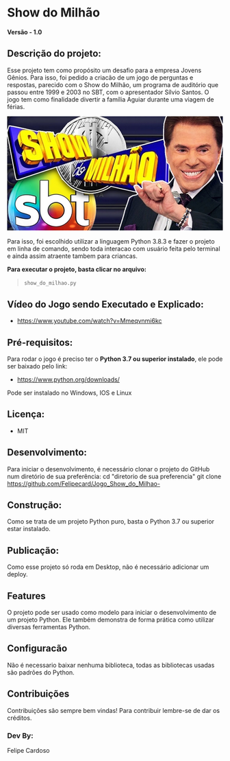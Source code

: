 
# Show do Milhão

#### Versão - 1.0

## Descrição do projeto:
Esse projeto tem como propósito um desafio para a empresa Jovens Gênios. Para isso, foi pedido a criacão de um jogo de perguntas e respostas, parecido com o Show do Milhão, um programa de auditório que passou entre 1999 e 2003 no SBT, com o apresentador Sílvio Santos. O jogo tem como finalidade divertir a família Aguiar durante uma viagem de férias.

![imagem](img_show.jpg)

Para isso, foi escolhido utilizar a linguagem Python 3.8.3 e fazer o projeto em linha de comando, sendo toda interacao com usuário feita pelo terminal e ainda assim atraente tambem para criancas.

**Para executar o projeto, basta clicar no arquivo:**
> `show_do_milhao.py` 

## Vídeo do Jogo sendo Executado e Explicado:
- https://www.youtube.com/watch?v=Mmeqvnmi6kc

## Pré-requisitos:
Para rodar o jogo é preciso ter o **Python 3.7 ou superior instalado**, ele pode ser baixado pelo link:
* https://www.python.org/downloads/

Pode ser instalado no Windows, IOS e Linux

## Licença: 
* MIT

## Desenvolvimento:
Para iniciar o desenvolvimento, é necessário clonar o projeto do GitHub num diretório de sua preferência:
cd "diretorio de sua preferencia"
git clone https://github.com/Felipecard/Jogo_Show_do_Milhao-

## Construção:
Como se trata de um projeto Python puro, basta o Python 3.7 ou superior estar instalado.

## Publicação:
Como esse projeto só roda em Desktop, não é necessário adicionar um deploy.

## Features
O projeto pode ser usado como modelo para iniciar o desenvolvimento de um projeto Python. Ele também demonstra de forma prática como utilizar diversas ferramentas Python.

## Configuracão
Não é necessario baixar nenhuma biblioteca, todas as bibliotecas usadas são padrões do Python.

## Contribuições
Contribuições são sempre bem vindas! Para contribuir lembre-se de dar os créditos.

### Dev By:
Felipe Cardoso

